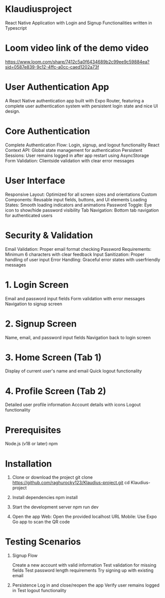 # Klaudiusproject

React Native Application with Login and Signup Functionalities written in Typescript

# Loom video link of the demo video

https://www.loom.com/share/7412c5a0f6434689b2c99ee9c59884ea?sid=0587e839-9c12-4ffc-a0cc-caed1202a73f

# User Authentication App

A React Native authentication app built with Expo Router, featuring a complete user authentication system with persistent login state and nice UI design.

# Core Authentication

Complete Authentication Flow: Login, signup, and logout functionality
React Context API: Global state management for authentication
Persistent Sessions: User remains logged in after app restart using AsyncStorage
Form Validation: Clientside validation with clear error messages

# User Interface

Responsive Layout: Optimized for all screen sizes and orientations
Custom Components: Reusable input fields, buttons, and UI elements
Loading States: Smooth loading indicators and animations
Password Toggle: Eye icon to show/hide password visibility
Tab Navigation: Bottom tab navigation for authenticated users

# Security & Validation

Email Validation: Proper email format checking
Password Requirements: Minimum 6 characters with clear feedback
Input Sanitization: Proper handling of user input
Error Handling: Graceful error states with userfriendly messages

# 1. Login Screen

Email and password input fields
Form validation with error messages
Navigation to signup screen

# 2. Signup Screen

Name, email, and password input fields
Navigation back to login screen

# 3. Home Screen (Tab 1)

Display of current user's name and email
Quick logout functionality

# 4. Profile Screen (Tab 2)

Detailed user profile information
Account details with icons
Logout functionality

# Prerequisites

Node.js (v18 or later)
npm

# Installation

1. Clone or download the project
   git clone https://github.com/raghurocky123/Klaudius-project.git
   cd Klaudius-project

2. Install dependencies
   npm install

3. Start the development server
   npm run dev

4. Open the app
   Web: Open the provided localhost URL
   Mobile: Use Expo Go app to scan the QR code

# Testing Scenarios

1. Signup Flow

   Create a new account with valid information
   Test validation for missing fields
   Test password length requirements
   Try signing up with existing email

2. Persistence
   Log in and close/reopen the app
   Verify user remains logged in
   Test logout functionality

